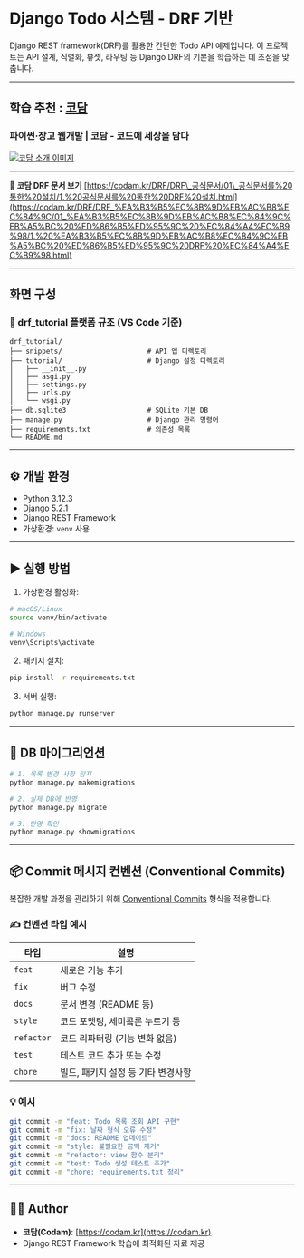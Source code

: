# Django Todo 시스템 - DRF 기반

Django REST framework(DRF)를 활용한 간단한 Todo API 예제입니다.
이 프로젝트는 API 설계, 직렬화, 뷰셋, 라우팅 등 Django DRF의 기본을 학습하는 데 초점을 맞춥니다.

---

## 학습 추천 : [코담](https://codam.kr/)

### 파이썬·장고 웹개발 | 코담 - 코드에 세상을 담다

[![코담 소개 이미지](https://codam.kr/assets/images/og-image.jpg)](https://codam.kr/)

---

📘 **코담 DRF  문서 보기**
[https://codam.kr/DRF/DRF\_공식문서/01\_공식문서를%20통한%20설치/1.%20공식문서를%20통한%20DRF%20설치.html](https://codam.kr/DRF/DRF_%EA%B3%B5%EC%8B%9D%EB%AC%B8%EC%84%9C/01_%EA%B3%B5%EC%8B%9D%EB%AC%B8%EC%84%9C%EB%A5%BC%20%ED%86%B5%ED%95%9C%20%EC%84%A4%EC%B9%98/1.%20%EA%B3%B5%EC%8B%9D%EB%AC%B8%EC%84%9C%EB%A5%BC%20%ED%86%B5%ED%95%9C%20DRF%20%EC%84%A4%EC%B9%98.html)

---

## 화면 구성

### 📁 drf\_tutorial 플랫폼 규조 (VS Code 기준)

```
drf_tutorial/
├── snippets/                     # API 앱 디렉토리
├── tutorial/                     # Django 설정 디렉토리
│   ├── __init__.py
│   ├── asgi.py
│   ├── settings.py
│   ├── urls.py
│   └── wsgi.py
├── db.sqlite3                    # SQLite 기본 DB
├── manage.py                     # Django 관리 명령어
├── requirements.txt              # 의존성 목록
└── README.md
```

---

## ⚙️ 개발 환경

* Python 3.12.3
* Django 5.2.1
* Django REST Framework
* 가상환경: `venv` 사용

---

## ▶️ 실행 방법

1. 가상환경 활성화:

```bash
# macOS/Linux
source venv/bin/activate

# Windows
venv\Scripts\activate
```

2. 패키지 설치:

```bash
pip install -r requirements.txt
```

3. 서버 실행:

```bash
python manage.py runserver
```

---

## 📆 DB 마이그리언션

```bash
# 1. 목록 변경 사항 탐지
python manage.py makemigrations

# 2. 실제 DB에 반영
python manage.py migrate

# 3. 반영 확인
python manage.py showmigrations
```

---

## 📦 Commit 메시지 컨벤션 (Conventional Commits)

복잡한 개발 과정을 관리하기 위해 [Conventional Commits](https://www.conventionalcommits.org/) 형식을 적용합니다.

### ✍️ 컨벤션 타입 예시

| 타입         | 설명                   |
| ---------- | -------------------- |
| `feat`     | 새로운 기능 추가            |
| `fix`      | 버그 수정                |
| `docs`     | 문서 변경 (README 등)     |
| `style`    | 코드 포맷팅, 세미콬론 누르기 등   |
| `refactor` | 코드 리파터링 (기능 변화 없음)   |
| `test`     | 테스트 코드 추가 또는 수정      |
| `chore`    | 빌드, 패키지 설정 등 기타 변경사항 |

### 💡 예시

```bash
git commit -m "feat: Todo 목록 조회 API 구현"
git commit -m "fix: 날짜 형식 오류 수정"
git commit -m "docs: README 업데이트"
git commit -m "style: 불필요한 공백 제거"
git commit -m "refactor: view 함수 분리"
git commit -m "test: Todo 생성 테스트 추가"
git commit -m "chore: requirements.txt 정리"
```

---

## 👨‍💼 Author

* **코담(Codam)**: [https://codam.kr](https://codam.kr)
* Django REST Framework 학습에 최적화된 자료 제공

